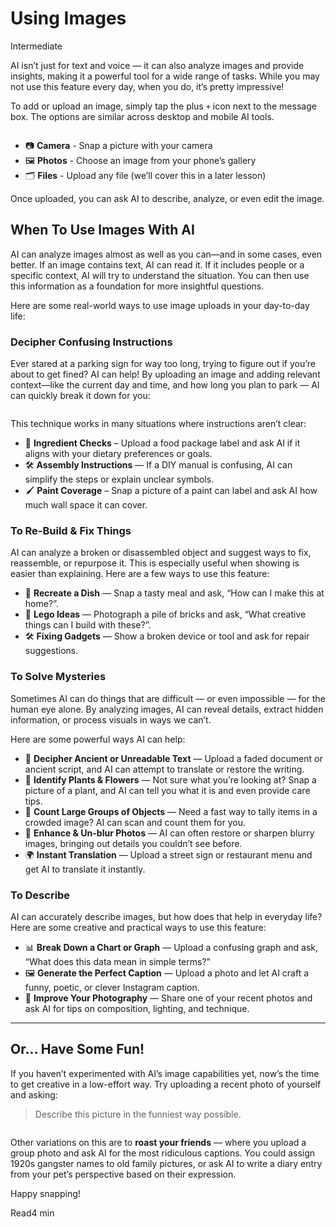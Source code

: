 # Using Images
<div class="tag"><span class="level-2">Intermediate</span></div>

AI isn’t just for text and voice — it can also analyze images and provide insights, making it a powerful tool for a wide range of tasks. While you may not use this feature every day, when you do, it’s pretty impressive!

To add or upload an image, simply tap the plus `+` icon next to the message box. The options are similar across desktop and mobile AI tools.

<picture>
  <source srcset="./assets/images/upload-action-dark.png" media="(prefers-color-scheme:dark)">
  <img class="lazyload" data-src="./assets/images/upload-action.png" />
</picture>

- 📷 **Camera** - Snap a picture with your camera
- 🖼 **Photos** - Choose an image from your phone’s gallery
- 🗂 **Files** - Upload any file (we’ll cover this in a later lesson)

Once uploaded, you can ask AI to describe, analyze, or even edit the image.

## When To Use Images With AI
AI can analyze images almost as well as you can—and in some cases, even better. If an image contains text, AI can read it. If it includes people or a specific context, AI will try to understand the situation. You can then use this information as a foundation for more insightful questions.

Here are some real-world ways to use image uploads in your day-to-day life:

### Decipher Confusing Instructions
Ever stared at a parking sign for way too long, trying to figure out if you’re about to get fined? AI can help! By uploading an image and adding relevant context—like the current day and time, and how long you plan to park — AI can quickly break it down for you:

<picture>
  <source srcset="./assets/images/parking-dark.png" media="(prefers-color-scheme:dark)">
  <img class="lazyload" data-src="./assets/images/parking.png" />
</picture>

This technique works in many situations where instructions aren’t clear:

- 🧃 **Ingredient Checks** – Upload a food package label and ask AI if it aligns with your dietary preferences or goals.
- 🛠 **Assembly Instructions** — If a DIY manual is confusing, AI can simplify the steps or explain unclear symbols.
- 🖌️ **Paint Coverage** – Snap a picture of a paint can label and ask AI how much wall space it can cover.

### To Re-Build & Fix Things
AI can analyze a broken or disassembled object and suggest ways to fix, reassemble, or repurpose it. This is especially useful when showing is easier than explaining. Here are a few ways to use this feature:

- 🥗 **Recreate a Dish** — Snap a tasty meal and ask, “How can I make this at home?”.
- 🧱 **Lego Ideas** — Photograph a pile of bricks and ask, “What creative things can I build with these?”.
- 🛠 **Fixing Gadgets** — Show a broken device or tool and ask for repair suggestions.

### To Solve Mysteries
Sometimes AI can do things that are difficult — or even impossible — for the human eye alone. By analyzing images, AI can reveal details, extract hidden information, or process visuals in ways we can’t.

Here are some powerful ways AI can help:

- 📜 **Decipher Ancient or Unreadable Text** — Upload a faded document or ancient script, and AI can attempt to translate or restore the writing.
- 🌸 **Identify Plants & Flowers** — Not sure what you’re looking at? Snap a picture of a plant, and AI can tell you what it is and even provide care tips.
- 🔢 **Count Large Groups of Objects** — Need a fast way to tally items in a crowded image? AI can scan and count them for you.
- 🔎 **Enhance & Un-blur Photos** — AI can often restore or sharpen blurry images, bringing out details you couldn’t see before.
- 🌍 **Instant Translation** — Upload a street sign or restaurant menu and get AI to translate it instantly.

### To Describe
AI can accurately describe images, but how does that help in everyday life? Here are some creative and practical ways to use this feature:

- 📊 **Break Down a Chart or Graph** — Upload a confusing graph and ask, “What does this data mean in simple terms?”
- 🖼 **Generate the Perfect Caption** — Upload a photo and let AI craft a funny, poetic, or clever Instagram caption.
- 📸 **Improve Your Photography** — Share one of your recent photos and ask AI for tips on composition, lighting, and technique.

***

## Or... Have Some Fun!
If you haven’t experimented with AI’s image capabilities yet, now’s the time to get creative in a low-effort way. Try uploading a recent photo of yourself and asking:

> Describe this picture in the funniest way possible.

<picture>
  <source srcset="./assets/images/funny-description-dark.png" media="(prefers-color-scheme:dark)">
  <img class="lazyload" data-src="./assets/images/funny-description.png" />
</picture>

Other variations on this are to **roast your friends** — where you upload a group photo and ask AI for the most ridiculous captions. You could assign 1920s gangster names to old family pictures, or ask AI to write a diary entry from your pet’s perspective based on their expression.

Happy snapping!

<div class="open-prompt"><span>Read</span><span class="time">4 min</span></div>